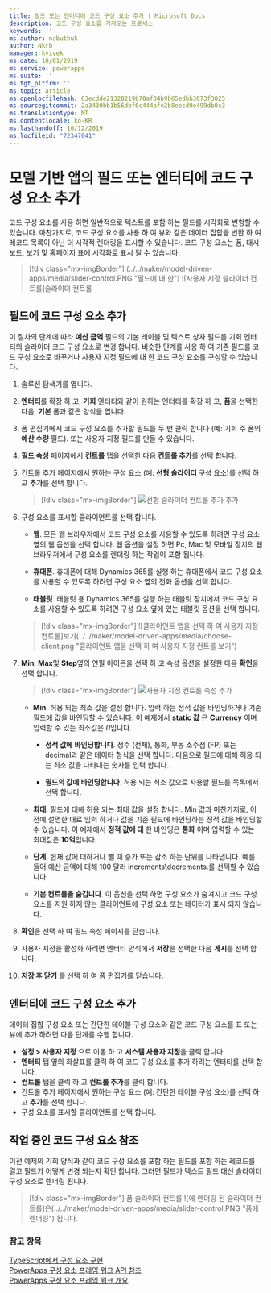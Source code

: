 ```yaml
---
title: 필드 또는 엔터티에 코드 구성 요소 추가 | Microsoft Docs
description: 코드 구성 요소를 가져오는 프로세스
keywords: ''
ms.author: nabuthuk
author: Nkrb
manager: kvivek
ms.date: 10/01/2019
ms.service: powerapps
ms.suite: ''
ms.tgt_pltfrm: ''
ms.topic: article
ms.openlocfilehash: 63ecdde21328219b70af04b9b65edbb3073f3025
ms.sourcegitcommit: 2a3430bb1b56dbf6c444afe2b8eecd0e499db0c3
ms.translationtype: MT
ms.contentlocale: ko-KR
ms.lasthandoff: 10/12/2019
ms.locfileid: "72347041"
---
```

# <a name="add-code-components-to-a-field-or-entity-in-model-driven-apps"></a>모델 기반 앱의 필드 또는 엔터티에 코드 구성 요소 추가

코드 구성 요소를 사용 하면 일반적으로 텍스트를 포함 하는 필드를 시각화로 변형할 수 있습니다. 마찬가지로, 코드 구성 요소를 사용 하 여 뷰와 같은 데이터 집합을 변환 하 여 레코드 목록이 아닌 더 시각적 렌더링을 표시할 수 있습니다. 코드 구성 요소는 폼, 대시보드, 보기 및 홈페이지 표에 시각화로 표시 될 수 있습니다. 


   > [!div class="mx-imgBorder"] 
   > (../../maker/model-driven-apps/media/slider-control.PNG "필드에 대 한") ![사용자 지정 슬라이더 컨트롤]슬라이더 컨트롤

## <a name="add-a-code-component-to-a-field"></a>필드에 코드 구성 요소 추가

이 절차의 단계에 따라 **예산 금액** 필드의 기본 레이블 및 텍스트 상자 필드를 기회 엔터티의 슬라이더 코드 구성 요소로 변경 합니다. 비슷한 단계를 사용 하 여 기존 필드를 코드 구성 요소로 바꾸거나 사용자 지정 필드에 대 한 코드 구성 요소를 구성할 수 있습니다.

1. 솔루션 탐색기를 엽니다.

2. **엔터티**를 확장 하 고, **기회** 엔터티와 같이 원하는 엔터티를 확장 하 고, **폼**을 선택한 다음, **기본** 폼과 같은 양식을 엽니다.

3. 폼 편집기에서 코드 구성 요소를 추가할 필드를 두 번 클릭 합니다 (예: 기회 주 폼의 **예산 수량** 필드). 또는 사용자 지정 필드를 만들 수 있습니다.

4. **필드 속성** 페이지에서 **컨트롤** 탭을 선택한 다음 **컨트롤 추가**를 선택 합니다.

5. 컨트롤 추가 페이지에서 원하는 구성 요소 (예: **선형 슬라이더** 구성 요소)를 선택 하 고 **추가**를 선택 합니다.

   > [!div class="mx-imgBorder"] 
   > ![선형 슬라이더 컨트롤 추가](../../maker/model-driven-apps/media/add-slider.PNG "선형 슬라이더 컨트롤") 추가

6. 구성 요소를 표시할 클라이언트를 선택 합니다.

   - **웹**. 모든 웹 브라우저에서 코드 구성 요소를 사용할 수 있도록 하려면 구성 요소 옆의 웹 옵션을 선택 합니다. 웹 옵션을 설정 하면 Pc, Mac 및 모바일 장치의 웹 브라우저에서 구성 요소를 렌더링 하는 작업이 포함 됩니다.

   - **휴대폰**. 휴대폰에 대해 Dynamics 365를 실행 하는 휴대폰에서 코드 구성 요소를 사용할 수 있도록 하려면 구성 요소 옆의 전화 옵션을 선택 합니다.

   - **태블릿**. 태블릿 용 Dynamics 365를 실행 하는 태블릿 장치에서 코드 구성 요소를 사용할 수 있도록 하려면 구성 요소 옆에 있는 태블릿 옵션을 선택 합니다.

   > [!div class="mx-imgBorder"] 
   > ![클라이언트 앱을 선택 하 여 사용자 지정 컨트롤]보기(../../maker/model-driven-apps/media/choose-client.png "클라이언트 앱을 선택 하 여 사용자 지정 컨트롤 보기") 

7. **Min**, **Max**및 **Step**옆의 연필 아이콘을 선택 하 고 속성 옵션을 설정한 다음 **확인**을 선택 합니다.  
   
   > [!div class="mx-imgBorder"] 
   > ![사용자 지정 컨트롤 속성 추가](../../maker/model-driven-apps/media/ccf-add-properties.png "사용자 지정 컨트롤 속성 추가")

   - **Min**. 허용 되는 최소 값을 설정 합니다. 입력 하는 정적 값을 바인딩하거나 기존 필드에 값을 바인딩할 수 있습니다. 이 예제에서 **static 값** 은 **Currency** 이며 입력할 수 있는 최소값은 *0*입니다.  
  
       - **정적 값에 바인딩합니다**. 정수 (전체), 통화, 부동 소수점 (FP) 또는 decimal과 같은 데이터 형식을 선택 합니다. 다음으로 필드에 대해 허용 되는 최소 값을 나타내는 숫자를 입력 합니다.  
  
       - **필드의 값에 바인딩합니다**. 허용 되는 최소 값으로 사용할 필드를 목록에서 선택 합니다.  
  
   - **최대**. 필드에 대해 허용 되는 최대 값을 설정 합니다. Min 값과 마찬가지로, 이전에 설명한 대로 입력 하거나 값을 기존 필드에 바인딩하는 정적 값을 바인딩할 수 있습니다. 이 예제에서 **정적 값에 대** 한 바인딩은 **통화** 이며 입력할 수 있는 최대값은 **10억**입니다.  
  
   - **단계**. 현재 값에 더하거나 뺄 때 증가 또는 감소 하는 단위를 나타냅니다. 예를 들어 예산 금액에 대해 100 달러 increments\decrements.를 선택할 수 있습니다.  
  
   - **기본 컨트롤을 숨깁니다**. 이 옵션을 선택 하면 구성 요소가 숨겨지고 코드 구성 요소를 지원 하지 않는 클라이언트에 구성 요소 또는 데이터가 표시 되지 않습니다.   
  
8. **확인**을 선택 하 여 필드 속성 페이지를 닫습니다.  
  
9. 사용자 지정을 활성화 하려면 엔터티 양식에서 **저장**을 선택한 다음 **게시**를 선택 합니다.  
  
10. **저장 후 닫기** 를 선택 하 여 폼 편집기를 닫습니다.  
  
## <a name="add-code-component-to-an-entity"></a>엔터티에 코드 구성 요소 추가

데이터 집합 구성 요소 또는 간단한 테이블 구성 요소와 같은 코드 구성 요소를 표 또는 뷰에 추가 하려면 다음 단계를 수행 합니다.

  - **설정 > 사용자 지정** 으로 이동 하 고 **시스템 사용자 지정**을 클릭 합니다.
  - **엔터티** 탭 옆의 화살표를 클릭 하 여 코드 구성 요소를 추가 하려는 엔터티를 선택 합니다. 
  - **컨트롤** 탭을 클릭 하 고 **컨트롤 추가**를 클릭 합니다.
  - 컨트롤 추가 페이지에서 원하는 구성 요소 (예: 간단한 테이블 구성 요소)를 선택 하 고 **추가**를 선택 합니다.
  - 구성 요소를 표시할 클라이언트를 선택 합니다.


## <a name="see-the-code-component-in-action"></a>작업 중인 코드 구성 요소 참조  

 이전 예제의 기회 양식과 같이 코드 구성 요소를 포함 하는 필드를 포함 하는 레코드를 열고 필드가 어떻게 변경 되는지 확인 합니다. 그러면 필드가 텍스트 필드 대신 슬라이더 구성 요소로 렌더링 됩니다.  

> [!div class="mx-imgBorder"] 
> 폼 슬라이더 컨트롤 ![에 렌더링 된 슬라이더 컨트롤]은(../../maker/model-driven-apps/media/slider-control.PNG "폼에 렌더링") 됩니다.  

### <a name="see-also"></a>참고 항목

[TypeScript에서 구성 요소 구현](implementing-controls-using-typescript.md)<br/>
[PowerApps 구성 요소 프레임 워크 API 참조](reference/index.md)<br/>
[PowerApps 구성 요소 프레임 워크 개요](overview.md)